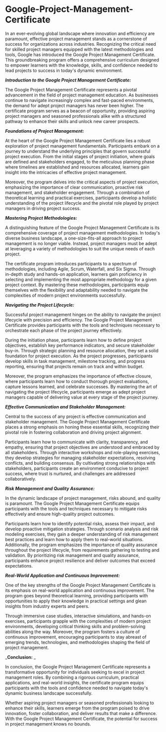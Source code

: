 # Google-Project-Management-Certificate

In an ever-evolving global landscape where innovation and efficiency are paramount, effective project management stands as a cornerstone of success for organizations across industries. Recognizing the critical need for skilled project managers equipped with the latest methodologies and tools, Google has introduced the Google Project Management Certificate. This groundbreaking program offers a comprehensive curriculum designed to empower learners with the knowledge, skills, and confidence needed to lead projects to success in today's dynamic environment.

_**Introduction to the Google Project Management Certificate:**_

The Google Project Management Certificate represents a pivotal advancement in the field of project management education. As businesses continue to navigate increasingly complex and fast-paced environments, the demand for adept project managers has never been higher. The certificate program serves as a beacon of opportunity, providing aspiring project managers and seasoned professionals alike with a structured pathway to enhance their skills and unlock new career prospects.

_**Foundations of Project Management:**_

At the heart of the Google Project Management Certificate lies a robust exploration of project management fundamentals. Participants embark on a journey to understand the underlying principles that govern successful project execution. From the initial stages of project initiation, where goals are defined and stakeholders engaged, to the meticulous planning phase where timelines are established and resources allocated, learners gain insight into the intricacies of effective project management.

Moreover, the program delves into the critical aspects of project execution, emphasizing the importance of clear communication, proactive risk management, and stakeholder engagement. Through a combination of theoretical learning and practical exercises, participants develop a holistic understanding of the project lifecycle and the pivotal role played by project managers in driving project success.

_**Mastering Project Methodologies:**_

A distinguishing feature of the Google Project Management Certificate is its comprehensive coverage of project management methodologies. In today's diverse business landscape, a one-size-fits-all approach to project management is no longer viable. Instead, project managers must be adept at leveraging a variety of methodologies to suit the unique needs of each project.

The certificate program introduces participants to a spectrum of methodologies, including Agile, Scrum, Waterfall, and Six Sigma. Through in-depth study and hands-on application, learners gain proficiency in selecting and implementing the most appropriate methodology for a given project context. By mastering these methodologies, participants equip themselves with the flexibility and adaptability needed to navigate the complexities of modern project environments successfully.

_**Navigating the Project Lifecycle:**_

Successful project management hinges on the ability to navigate the project lifecycle with precision and efficiency. The Google Project Management Certificate provides participants with the tools and techniques necessary to orchestrate each phase of the project journey effectively.

During the initiation phase, participants learn how to define project objectives, establish key performance indicators, and secure stakeholder buy-in. Through strategic planning and resource allocation, they set a solid foundation for project execution. As the project progresses, participants develop skills in task management, milestone tracking, and progress reporting, ensuring that projects remain on track and within budget.

Moreover, the program emphasizes the importance of effective closure, where participants learn how to conduct thorough project evaluations, capture lessons learned, and celebrate successes. By mastering the art of navigating the project lifecycle, participants emerge as adept project managers capable of delivering value at every stage of the project journey.

_**Effective Communication and Stakeholder Management:**_

Central to the success of any project is effective communication and stakeholder management. The Google Project Management Certificate places a strong emphasis on honing these essential skills, recognizing their pivotal role in fostering collaboration and driving project alignment.

Participants learn how to communicate with clarity, transparency, and empathy, ensuring that project objectives are understood and embraced by all stakeholders. Through interactive workshops and role-playing exercises, they develop strategies for managing stakeholder expectations, resolving conflicts, and building consensus. By cultivating strong relationships with stakeholders, participants create an environment conducive to project success, where trust is nurtured, and challenges are addressed collaboratively.

_**Risk Management and Quality Assurance:**_

In the dynamic landscape of project management, risks abound, and quality is paramount. The Google Project Management Certificate equips participants with the tools and techniques necessary to mitigate risks effectively and ensure high-quality project outcomes.

Participants learn how to identify potential risks, assess their impact, and develop proactive mitigation strategies. Through scenario analysis and risk modeling exercises, they gain a deeper understanding of risk management best practices and learn how to apply them to real-world situations. Additionally, the program emphasizes the importance of quality assurance throughout the project lifecycle, from requirements gathering to testing and validation. By prioritizing risk management and quality assurance, participants enhance project resilience and deliver outcomes that exceed expectations.

_**Real-World Application and Continuous Improvement:**_

One of the key strengths of the Google Project Management Certificate is its emphasis on real-world application and continuous improvement. The program goes beyond theoretical learning, providing participants with opportunities to apply their knowledge in practical settings and glean insights from industry experts and peers.

Through immersive case studies, interactive simulations, and hands-on exercises, participants grapple with the complexities of modern project environments, developing critical thinking skills and problem-solving abilities along the way. Moreover, the program fosters a culture of continuous improvement, encouraging participants to stay abreast of emerging trends, technologies, and methodologies shaping the field of project management.

_**Conclusion:** _

In conclusion, the Google Project Management Certificate represents a transformative opportunity for individuals seeking to excel in project management roles. By combining a rigorous curriculum, practical applications, and real-world insights, the certificate program equips participants with the tools and confidence needed to navigate today's dynamic business landscape successfully.

Whether aspiring project managers or seasoned professionals looking to enhance their skills, learners emerge from the program poised to drive innovation, foster collaboration, and deliver results that make a difference. With the Google Project Management Certificate, the potential for success in project management knows no bounds.
